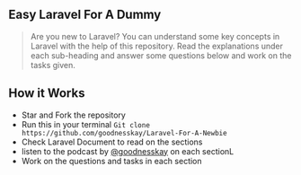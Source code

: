 ## Easy Laravel For A Dummy
> Are you new to Laravel? You can understand some key concepts in Laravel with the help of this repository. Read the explanations under each sub-heading and answer some questions below and work on the tasks given.

## How it Works
- Star and Fork the repository 
- Run this in your terminal ```Git clone https://github.com/goodnesskay/Laravel-For-A-Newbie ```
- Check Laravel Document to read on the sections 
- listen to the podcast by [@goodnesskay](https://twitter.com/goodnesskayode) on each sectionL
- Work on the questions and tasks in each section 

 


